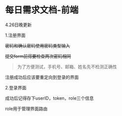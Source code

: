 # 每日需求文档-前端

4.26日晚更新

1.注册界面

<s>密码和确认密码使用密码类型输入</s>

<s>提交form前得要检查两次密码相同</s>

> 为了方便测试，手机号、邮箱、姓名先不检测正确性

注册成功后应该要重定向到登录的界面





2.登录界面

成功后记得存下userID，token，role三个信息

role用于管理界面路由
